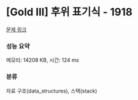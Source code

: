 # [Gold III] 후위 표기식 - 1918 

[문제 링크](https://www.acmicpc.net/problem/1918) 

### 성능 요약

메모리: 14208 KB, 시간: 124 ms

### 분류

자료 구조(data_structures), 스택(stack)

